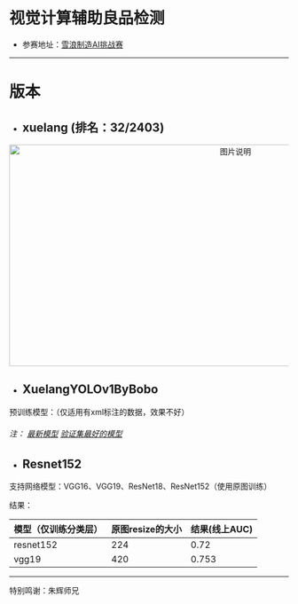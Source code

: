 # 视觉计算辅助良品检测

- 参赛地址：[雪浪制造AI挑战赛](https://tianchi.aliyun.com/competition/introduction.htm?spm=a2c22.11695015.1131732.1.4ea25275NNvZuf&raceId=231666) 


----------

# 版本


  - ## xuelang (排名：32/2403)
  
<div align="center">
<img src="http://boboprivate.oss-cn-beijing.aliyuncs.com/18-8-7/89764672.jpg" width="800px"  height="400px" alt="图片说明" >
</div>


  - ## XuelangYOLOv1ByBobo
  
  预训练模型：（仅适用有xml标注的数据，效果不好）

 ###### 注： [最新模型](https://pan.baidu.com/s/1wv_30IjungQO5fp5b0bKow)    [验证集最好的模型](https://pan.baidu.com/s/1mmgI78s5YUrMA9Y4RVM5yw) 

 - ## Resnet152

  支持网络模型：VGG16、VGG19、ResNet18、ResNet152（使用原图训练）
  
  结果：

| 模型（仅训练分类层） | 原图resize的大小 | 结果(线上AUC) |
|--------------------|------------------|---------------|
| resnet152          | 224              | 0.72          |
| vgg19              | 420              | 0.753         |

----------


  特别鸣谢：朱辉师兄
  




